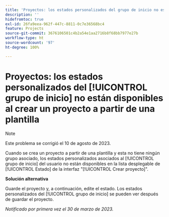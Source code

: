 ```yaml
---
title: 'Proyectos: los estados personalizados del grupo de inicio no están disponibles al crear un proyecto a partir de una plantilla'
description: ''
hidefromtoc: true
exl-id: 26fa9eea-962f-447c-8811-0c7e36568bc4
feature: Projects
source-git-commit: 3676106501c4b2a54e1aa2716b8f68bb7977e27b
workflow-type: ht
source-wordcount: '97'
ht-degree: 100%

---
```


# Proyectos: los estados personalizados del [!UICONTROL grupo de inicio] no están disponibles al crear un proyecto a partir de una plantilla

>[!NOTE]
>
>Este problema se corrigió el 10 de agosto de 2023.

Cuando se crea un proyecto a partir de una plantilla y esta no tiene ningún grupo asociado, los estados personalizados asociados al [!UICONTROL grupo de inicio] del usuario no están disponibles en la lista desplegable de [!UICONTROL Estado] de la interfaz &quot;[!UICONTROL Crear proyecto]&quot;.

**Solución alternativa**

Guarde el proyecto y, a continuación, edite el estado. Los estados personalizados del [!UICONTROL grupo de inicio] se pueden ver después de guardar el proyecto.

_Notificado por primera vez el 30 de marzo de 2023._
